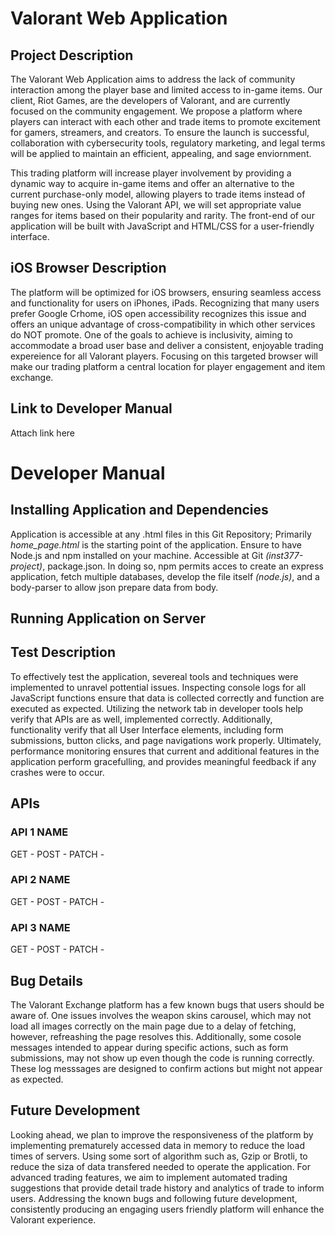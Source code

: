 # Valorant Web Application

## Project Description
The Valorant Web Application aims to address the lack of community interaction among the player base and limited access to in-game items. Our client, Riot Games, are the developers of Valorant, and are currently focused on the community engagement. We propose a platform where players can interact with each other and trade items to promote excitement for gamers, streamers, and creators. To ensure the launch is successful, collaboration with cybersecurity tools, regulatory marketing, and legal terms will be applied to maintain an efficient, appealing, and sage enviornment.

This trading platform will increase player involvement by providing a dynamic way to acquire in-game items and offer an alternative to the current purchase-only model, allowing players to trade items instead of buying new ones. Using the Valorant API, we will set appropriate value ranges for items based on their popularity and rarity. The front-end of our application will be built with JavaScript and HTML/CSS for a user-friendly interface.

## iOS Browser Description

The platform will be optimized for iOS browsers, ensuring seamless access and functionality for users on iPhones, iPads. Recognizing that many users prefer Google Crhome, iOS open accessibility recognizes this issue and offers an unique advantage of cross-compatibility in which other services do NOT promote. One of the goals to achieve is inclusivity, aiming to accommodate a broad user base and deliver a consistent, enjoyable trading expereience for all Valorant players. Focusing on this targeted browser will make our trading platform a central location for player engagement and item exchange.

## Link to Developer Manual

Attach link here

# Developer Manual

## Installing Application and Dependencies
Application is accessible at any .html files in this Git Repository; Primarily *home_page.html* is the starting point of the application. Ensure to have Node.js and npm installed on your machine. Accessible at Git *(inst377-project)*, package.json. In doing so, npm permits acces to create an express application, fetch multiple databases, develop the file itself *(node.js)*, and a body-parser to allow json prepare data from body.

## Running Application on Server

## Test Description
To effectively test the application, severeal tools and techniques were implemented to unravel pottential issues. Inspecting console logs for all JavaScript functions ensure that data is collected correctly and function are executed as expected. Utilizing the network tab in developer tools help verify that APIs are as well, implemented correctly. Additionally, functionality verify that all User Interface elements, including form submissions, button clicks, and page navigations work properly. Ultimately, performance monitoring ensures that current and additional features in the application perform gracefulling, and provides meaningful feedback if any crashes were to occur.


## APIs
### API 1 NAME
GET - 
POST - 
PATCH - 

### API 2 NAME
GET - 
POST - 
PATCH - 

### API 3 NAME
GET - 
POST - 
PATCH -

## Bug Details
The Valorant Exchange platform has a few known bugs that users should be aware of. One issues involves the weapon skins carousel, which may not load all images correctly on the main page due to a delay of fetching, however, refreashing the page resolves this. Additionally, some cosole messages intended to appear during specific actions, such as form submissions, may not show up even though the code is running correctly. These log messsages are designed to confirm actions but might not appear as expected. 

## Future Development
Looking ahead, we plan to improve the responsiveness of the platform by implementing prematurely accessed data in memory to reduce the load times of servers. Using some sort of algorithm such as, Gzip or Brotli, to reduce the siza of data transfered needed to operate the application. For advanced trading features, we aim to implement automated trading suggestions that provide detail trade history and analytics of trade to inform users. Addressing the known bugs and following future development, consistently producing an engaging users friendly platform will enhance the Valorant experience.


